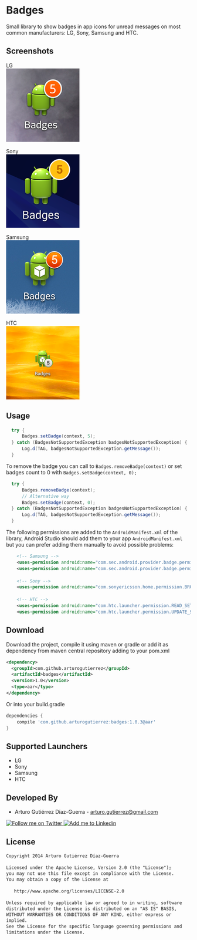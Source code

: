 Badges
======

Small library to show badges in app icons for unread messages on most common manufacturers: LG, Sony, Samsung and HTC.

Screenshots
-----------

LG<br/>
![Demo Screenshot 1][1]

Sony<br/>
![Demo Screenshot 2][2]

Samsung<br/>
![Demo Screenshot 4][3]

HTC<br/>
![Demo Screenshot 3][4]


Usage
-----------

```java
  try {
      Badges.setBadge(context, 5);
  } catch (BadgesNotSupportedException badgesNotSupportedException) {
      Log.d(TAG, badgesNotSupportedException.getMessage());
  }
```

To remove the badge you can call to ```Badges.removeBadge(context)``` or set badges count to 0 with ```Badges.setBadge(context, 0);```
```java
  try {
      Badges.removeBadge(context);
      // Alternative way
      Badges.setBadge(context, 0);
  } catch (BadgesNotSupportedException badgesNotSupportedException) {
      Log.d(TAG, badgesNotSupportedException.getMessage());
  }
```

The following permissions are added to the ```AndroidManifest.xml``` of the library, Android Studio should add them to your app ```AndroidManifest.xml``` but you can prefer adding them manually to avoid possible problems:
```xml
    <!-- Samsung -->
    <uses-permission android:name="com.sec.android.provider.badge.permission.READ" />
    <uses-permission android:name="com.sec.android.provider.badge.permission.WRITE" />

    <!-- Sony -->
    <uses-permission android:name="com.sonyericsson.home.permission.BROADCAST_BADGE" />

    <!-- HTC -->
    <uses-permission android:name="com.htc.launcher.permission.READ_SETTINGS" />
    <uses-permission android:name="com.htc.launcher.permission.UPDATE_SHORTCUT" />
```


Download
-----------
Download the project, compile it using maven or gradle or add it as dependency from maven central repository adding to your pom.xml

```xml
<dependency>
  <groupId>com.github.arturogutierrez</groupId>
  <artifactId>badges</artifactId>
  <version>1.0</version>
  <type>aar</type>
</dependency>
```

Or into your build.gradle

```groovy
dependencies {
    compile 'com.github.arturogutierrez:badges:1.0.3@aar'
}
```

Supported Launchers
-----------

* LG
* Sony
* Samsung
* HTC

Developed By
------------

* Arturo Gutiérrez Díaz-Guerra - <arturo.gutierrez@gmail.com>

<a href="https://twitter.com/morpheo17">
  <img alt="Follow me on Twitter" src="http://imageshack.us/a/img812/3923/smallth.png" />
</a>
<a href="http://www.linkedin.com/in/arturogutierrezdiazguerra">
  <img alt="Add me to Linkedin" src="http://imageshack.us/a/img41/7877/smallld.png" />
</a>

License
-------

    Copyright 2014 Arturo Gutiérrez Díaz-Guerra

    Licensed under the Apache License, Version 2.0 (the "License");
    you may not use this file except in compliance with the License.
    You may obtain a copy of the License at

       http://www.apache.org/licenses/LICENSE-2.0

    Unless required by applicable law or agreed to in writing, software
    distributed under the License is distributed on an "AS IS" BASIS,
    WITHOUT WARRANTIES OR CONDITIONS OF ANY KIND, either express or implied.
    See the License for the specific language governing permissions and
    limitations under the License.


[1]: ./art/example_lg.png
[2]: ./art/example_sony.png
[3]: ./art/example_samsung.png
[4]: ./art/example_htc.png
